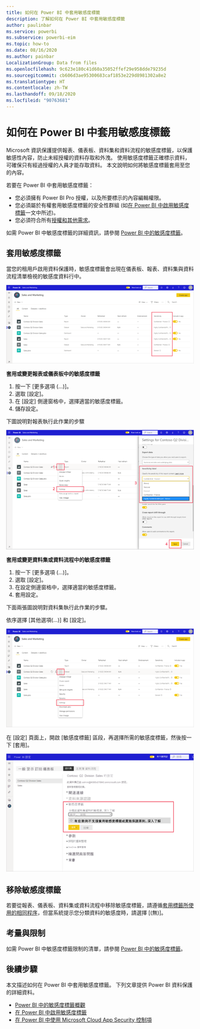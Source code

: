 ```yaml
---
title: 如何在 Power BI 中套用敏感度標籤
description: 了解如何在 Power BI 中套用敏感度標籤
author: paulinbar
ms.service: powerbi
ms.subservice: powerbi-eim
ms.topic: how-to
ms.date: 08/16/2020
ms.author: painbar
LocalizationGroup: Data from files
ms.openlocfilehash: 9c623e180c41d60a35052ffef29e958dde79235d
ms.sourcegitcommit: cb606d3ae95300683caf1853e229d8981302a8e2
ms.translationtype: HT
ms.contentlocale: zh-TW
ms.lasthandoff: 09/18/2020
ms.locfileid: "90763681"
---
```

# <a name="how-to-apply-sensitivity-labels-in-power-bi"></a>如何在 Power BI 中套用敏感度標籤

Microsoft 資訊保護提供報表、儀表板、資料集和資料流程的敏感度標籤，以保護敏感性內容，防止未經授權的資料存取和外洩。 使用敏感度標籤正確標示資料，可確保只有經過授權的人員才能存取資料。 本文說明如何將敏感度標籤套用至您的內容。

若要在 Power BI 中套用敏感度標籤：
* 您必須擁有 Power BI Pro 授權，以及所要標示的內容編輯權限。
* 您必須屬於有權套用敏感度標籤的安全性群組 (如[在 Power BI 中啟用敏感度標籤](./service-security-enable-data-sensitivity-labels.md)一文中所述)。
* 您必須符合所有[授權和其他需求](./service-security-enable-data-sensitivity-labels.md#licensing-and-requirements)。

如需 Power BI 中敏感度標籤的詳細資訊，請參閱 [Power BI 中的敏感度標籤](service-security-sensitivity-label-overview.md)。

## <a name="applying-sensitivity-labels"></a>套用敏感度標籤

當您的租用戶啟用資料保護時，敏感度標籤會出現在儀表板、報表、資料集與資料流程清單檢視的敏感度資料行中。

![啟用敏感度標籤](media/service-security-apply-data-sensitivity-labels/apply-data-sensitivity-labels-01.png)

**套用或變更報表或儀表板中的敏感度標籤**
1. 按一下 [更多選項 (...)]。
1. 選取 [設定]。
1. 在 [設定] 側邊窗格中，選擇適當的敏感度標籤。
1. 儲存設定。

下圖說明對報表執行此作業的步驟

![設定敏感度標籤](media/service-security-apply-data-sensitivity-labels/apply-data-sensitivity-labels-02.png)

**套用或變更資料集或資料流程中的敏感度標籤**

1. 按一下 [更多選項 (...)]。
1. 選取 [設定]。
1. 在設定側邊窗格中，選擇適當的敏感度標籤。
1. 套用設定。

下面兩張圖說明對資料集執行此作業的步驟。

依序選擇 [其他選項(...)] 和 [設定]。

![開啟資料集設定](media/service-security-apply-data-sensitivity-labels/apply-data-sensitivity-labels-05.png)

在 [設定] 頁面上，開啟 [敏感度標籤] 區段，再選擇所需的敏感度標籤，然後按一下 [套用]。

![選擇敏感度標籤](media/service-security-apply-data-sensitivity-labels/apply-data-sensitivity-labels-06.png)

## <a name="removing-sensitivity-labels"></a>移除敏感度標籤
若要從報表、儀表板、資料集或資料流程中移除敏感度標籤，請遵循[套用標籤所使用的相同程序](#applying-sensitivity-labels)，但當系統提示您分類資料的敏感度時，請選擇 [(無)]。 

## <a name="considerations-and-limitations"></a>考量與限制

如需 Power BI 中敏感度標籤限制的清單，請參閱 [Power BI 中的敏感度標籤](service-security-sensitivity-label-overview.md#limitations)。

## <a name="next-steps"></a>後續步驟

本文描述如何在 Power BI 中套用敏感度標籤。 下列文章提供 Power BI 資料保護的詳細資料。 

* [Power BI 中的敏感度標籤概觀](./service-security-sensitivity-label-overview.md)
* [在 Power BI 中啟用敏感度標籤](./service-security-enable-data-sensitivity-labels.md)
* [在 Power BI 中使用 Microsoft Cloud App Security 控制項](./service-security-using-microsoft-cloud-app-security-controls.md)